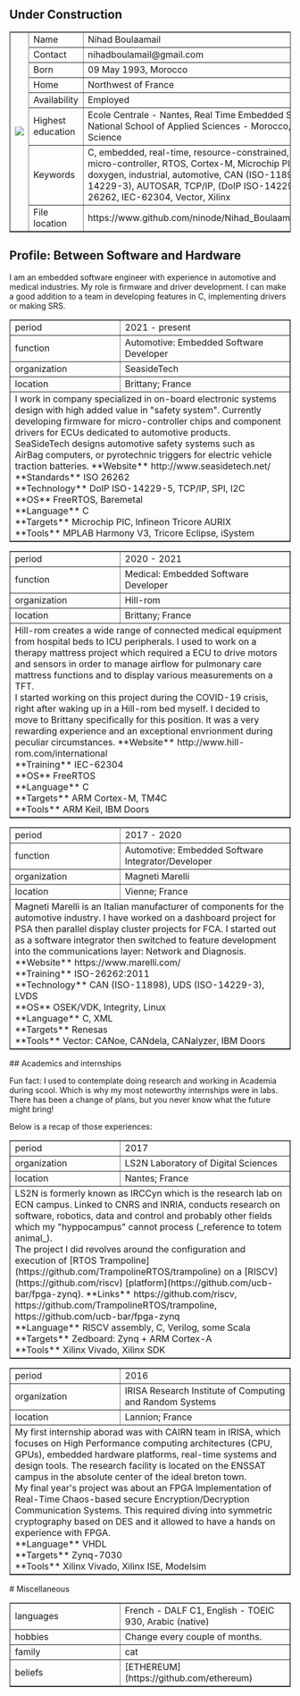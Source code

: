## Under Construction

<table border=1><tbody>

<tr><td rowspan=10 width=240>
<IMG SRC=pics/myself.jpg>
</td></tr>

<tr><td width="180">Name</td><td>
Nihad Boulaamail
</td></tr>

<tr><td>Contact</td><td>
nihadboulamail@gmail.com
</td></tr>

<tr><td>Born</td><td>
09 May 1993, Morocco
</td></tr>

<tr><td>Home</td><td>
Northwest of France
</td></tr>

<tr><td>Availability</td><td>
Employed
</td></tr>

<tr><td>Highest education</td><td>
Ecole Centrale - Nantes, Real Time Embedded Systems
<BR />
National School of Applied Sciences - Morocco, Computer Science
</td></tr>

<tr><td>Keywords</td><td>
C, embedded, real-time, resource-constrained, electronics,
micro-controller, RTOS, Cortex-M, Microchip PIC,
make, git, doxygen, industrial, automotive,
CAN (ISO-11898), UDS (ISO-14229-3), AUTOSAR, TCP/IP,
(DoIP ISO-14229-5). ISO-26262, IEC-62304,
Vector, Xilinx
</td></tr>

<tr><td>File location</td><td>
https://www.github.com/ninode/Nihad_Boulaamail_CV/index.md
</td></tr>

</tbody></table>

<!--- --------------------------------------------------------------------- -->

## Profile: Between Software and Hardware

I am an embedded software engineer with experience in automotive and medical industries.
My role is firmware and driver development. I can make a good addition to a team in developing features in C, implementing drivers or making SRS.

<!--- --------------------------------------------------------------------- -->

<table border=1><tbody>

<tr><td width="180">period</td><td>
2021 - present
</td></tr>

<tr><td>function</td><td>
Automotive: Embedded Software Developer 
</td></tr>

<tr><td>organization</td><td>
SeasideTech
</td></tr>

<tr><td>location</td><td>
Brittany; France
</td></tr>

<tr><td colspan = 2>
I work in company specialized in on-board electronic systems design with high added value in "safety system".
Currently developing firmware for micro-controller chips and component drivers for ECUs dedicated to automotive products.
<BR />
SeaSideTech designs automotive safety systems such as AirBag computers, or pyrotechnic triggers for electric vehicle traction batteries.
**Website** http://www.seasidetech.net/
<BR />
**Standards** ISO 26262
<BR />
**Technology** DoIP ISO-14229-5, TCP/IP, SPI, I2C
<BR />
**OS** FreeRTOS, Baremetal
<BR />
**Language** C
<BR />
**Targets** Microchip PIC, Infineon Tricore AURIX
<BR />
**Tools** MPLAB Harmony V3, Tricore Eclipse, iSystem
</td></tr>

</tbody></table>

<!--- --------------------------------------------------------------------- -->

<table border=1><tbody>

<tr><td width="180">period</td><td>
2020 - 2021
</td></tr>

<tr><td>function</td><td>
Medical: Embedded Software Developer 
</td></tr>

<tr><td>organization</td><td>
Hill-rom
</td></tr>

<tr><td>location</td><td>
Brittany; France
</td></tr>

<tr><td colspan = 2>
Hill-rom creates a wide range of connected medical equipment from hospital beds to ICU peripherals.
I used to work on a therapy mattress project which required a ECU to drive motors and sensors in order
to manage airflow for pulmonary care mattress functions and to display various measurements on a TFT.
<BR />
I started working on this project during the COVID-19 crisis, right after waking up in a Hill-rom bed myself. I decided to move to Brittany specifically for this position. It was a very rewarding experience and an exceptional envrionment during peculiar circumstances.
**Website** http://www.hill-rom.com/international
<BR />
**Training** IEC-62304
<BR />
**OS** FreeRTOS
<BR />
**Language** C
<BR />
**Targets** ARM Cortex-M, TM4C
<BR />
**Tools** ARM Keil, IBM Doors
</td></tr>

</tbody></table>

<!--- --------------------------------------------------------------------- -->
<table border=1><tbody>

<tr><td width="180">period</td><td>
2017 - 2020
</td></tr>

<tr><td>function</td><td>
Automotive: Embedded Software Integrator/Developer 
</td></tr>

<tr><td>organization</td><td>
Magneti Marelli
</td></tr>

<tr><td>location</td><td>
Vienne; France
</td></tr>

<tr><td colspan = 2>
Magneti Marelli is an Italian manufacturer of components for the automotive industry. 
I have worked on a dashboard project for PSA then parallel display cluster projects for FCA.
I started out as a software integrator then switched to feature development into the communications layer: Network and Diagnosis.
<BR />
**Website** https://www.marelli.com/
<BR />  
**Training** ISO-26262:2011
<BR />
**Technology** CAN (ISO-11898), UDS (ISO-14229-3), LVDS
<BR />
**OS** OSEK/VDK, Integrity, Linux
<BR />
**Language** C, XML
<BR />
**Targets** Renesas
<BR />
**Tools** Vector: CANoe, CANdela, CANalyzer, IBM Doors
</td></tr>

</tbody></table>
<!--- --------------------------------------------------------------------- -->
## Academics and internships

Fun fact: I used to contemplate doing research and working in Academia during scool.
Which is why my most noteworthy internships were in labs.
There has been a change of plans, but you never know what the future might bring!

Below is a recap of those experiences:
<!--- --------------------------------------------------------------------- -->
<table border=1><tbody>

<tr><td width="180">period</td><td>
2017
</td></tr>

<tr><td>organization</td><td>
LS2N Laboratory of Digital Sciences
</td></tr>

<tr><td>location</td><td>
Nantes; France
</td></tr>

<tr><td colspan = 2>
LS2N is formerly known as IRCCyn which is the research lab on ECN campus. Linked to CNRS and INRIA, conducts research on software, robotics, data and control and probably other fields which my "hyppocampus" cannot process (_reference to totem animal_).
<BR />
The project I did revolves around the configuration and execution of [RTOS Trampoline](https://github.com/TrampolineRTOS/trampoline) on a [RISCV](https://github.com/riscv)
[platform](https://github.com/ucb-bar/fpga-zynq).
**Links** https://github.com/riscv, https://github.com/TrampolineRTOS/trampoline, https://github.com/ucb-bar/fpga-zynq
<BR />
**Language** RISCV assembly, C, Verilog, some Scala
<BR />
**Targets** Zedboard: Zynq + ARM Cortex-A
<BR />
**Tools** Xilinx Vivado, Xilinx SDK
</td></tr>

</tbody></table>
<!--- --------------------------------------------------------------------- -->
<table border=1><tbody>

<tr><td width="180">period</td><td>
2016
</td></tr>

<tr><td>organization</td><td>
IRISA Research Institute of Computing and Random Systems
</td></tr>

<tr><td>location</td><td>
Lannion; France
</td></tr>

<tr><td colspan = 2>
My first internship aborad was with CAIRN team in IRISA, which focuses on High Performance computing architectures (CPU, GPUs), embedded hardware platforms, real-time systems and design tools. The research facility is located on the ENSSAT campus in the absolute center of the ideal breton town.
<BR />
My final year's project was about an FPGA Implementation of Real-Time Chaos-based secure
Encryption/Decryption Communication Systems. This required diving into symmetric cryptography based on DES and it allowed to have a hands on experience with FPGA.
<BR />
**Language** VHDL
<BR />
**Targets** Zynq-7030
<BR />
**Tools** Xilinx Vivado, Xilinx ISE, Modelsim
</td></tr>

</tbody></table>
<!--- --------------------------------------------------------------------- -->
# Miscellaneous

<table border=1; width="100%"><tbody>

<tr><td width="180">languages</td><td>
French - DALF C1, English - TOEIC 930, Arabic (native)
</td></tr>

<tr><td>hobbies</td><td>
Change every couple of months.
</td></tr>

<tr><td>family</td><td>
cat
</td></tr>
  
<tr><td>beliefs</td><td>
[ETHEREUM](https://github.com/ethereum)
</td></tr>

</tbody></table>
